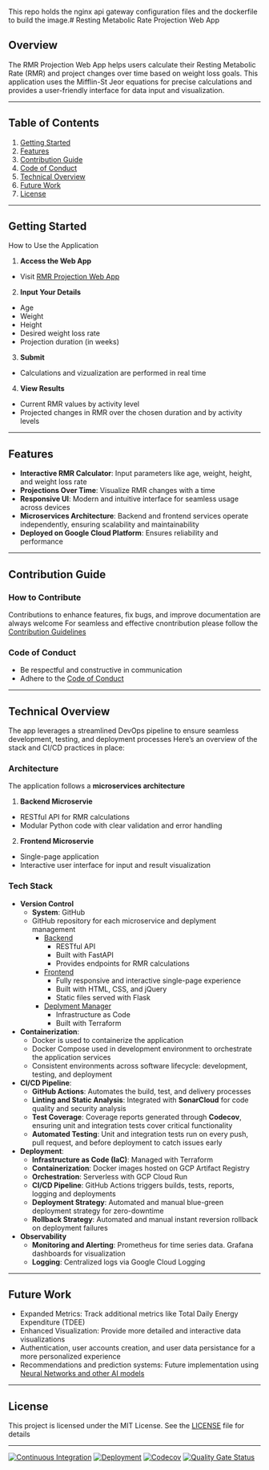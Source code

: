 This repo holds the nginx api gateway configuration files and the dockerfile to build the image.# Resting Metabolic Rate Projection Web App

## Overview
The RMR Projection Web App helps users calculate their Resting Metabolic Rate (RMR) and project changes over time based on weight loss goals. This application uses the Mifflin-St Jeor equations for precise calculations and provides a user-friendly interface for data input and visualization.

---

## Table of Contents
1. [Getting Started](#getting-started)
2. [Features](#features)
3. [Contribution Guide](#contribution-guide)
4. [Code of Conduct](#code-of-conduct)
5. [Technical Overview](#technical-overview)
6. [Future Work](#future-work)
7. [License](#license)

---

## Getting Started
How to Use the Application
1. **Access the Web App**
  - Visit [RMR Projection Web App](https://rmr-projection.example.com)
2. **Input Your Details**
  - Age
  - Weight
  - Height
  - Desired weight loss rate
  - Projection duration (in weeks)
3. **Submit**
  - Calculations and vizualization are performed in real time
4. **View Results**
  - Current RMR values by activity level
  - Projected changes in RMR over the chosen duration and by activity levels

---

## Features
- **Interactive RMR Calculator**: Input parameters like age, weight, height, and weight loss rate
- **Projections Over Time**: Visualize RMR changes with a time
- **Responsive UI**: Modern and intuitive interface for seamless usage across devices
- **Microservices Architecture**: Backend and frontend services operate independently, ensuring scalability and maintainability
- **Deployed on Google Cloud Platform**: Ensures reliability and performance

---

## Contribution Guide
### How to Contribute
Contributions to enhance features, fix bugs, and improve documentation are always welcome
For seamless and effective cnontribution please follow the [Contribution Guidelines](CONTRIBUTING.md)

### Code of Conduct
- Be respectful and constructive in communication
- Adhere to the [Code of Conduct](CODE_OF_CONDUCT.md)

---

## Technical Overview
The app leverages a streamlined DevOps pipeline to ensure seamless development, testing, and deployment processes Here’s an overview of the stack and CI/CD practices in place:

### Architecture
The application follows a **microservices architecture**
1. **Backend Microservie**
  - RESTful API for RMR calculations
  - Modular Python code with clear validation and error handling
2. **Frontend Microservie**
  - Single-page application
  - Interactive user interface for input and result visualization

### Tech Stack
- **Version Control**
  - **System**: GitHub
  - GitHub repository for each microservice and deplyment management
    - [Backend](https://github.com/yifattih/rmr-projection-api-model)
      - RESTful API 
      - Built with FastAPI
      - Provides endpoints for RMR calculations
    - [Frontend](https://github.com/yifattih/rmr-projection-client-browser)
      - Fully responsive and interactive single-page experience
      - Built with HTML, CSS, and jQuery
      - Static files served with Flask
    - [Deplyment Manager](https://github.com/yifattih/rmr-projection-iac)
        - Infrastructure as Code
        - Built with Terraform
- **Containerization**:
  - Docker is used to containerize the application
  - Docker Compose used in development environment to orchestrate the application services
  - Consistent environments across software lifecycle: development, testing, and deployment
- **CI/CD Pipeline**:
  - **GitHub Actions**: Automates the build, test, and delivery processes
  - **Linting and Static Analysis**: Integrated with **SonarCloud** for code quality and security analysis
  - **Test Coverage**: Coverage reports generated through **Codecov**, ensuring unit and integration tests cover critical functionality
  - **Automated Testing**: Unit and integration tests run on every push, pull request, and before deployment to catch issues early
- **Deployment**: 
  - **Infrastructure as Code (IaC)**: Managed with Terraform
  - **Containerization**: Docker images hosted on GCP Artifact Registry
  - **Orchestration**: Serverless with GCP Cloud Run
  - **CI/CD Pipeline**: GitHub Actions triggers builds, tests, reports, logging and deployments
  - **Deployment Strategy**: Automated and manual blue-green deployment strategy for zero-downtime
  - **Rollback Strategy**: Automated and manual instant reversion rollback on deployment failures
- **Observability**
  - **Monitoring and Alerting**: Prometheus for time series data. Grafana dashboards for visualization
  - **Logging**: Centralized logs via Google Cloud Logging

---

## Future Work
- Expanded Metrics: Track additional metrics like Total Daily Energy Expenditure (TDEE)
- Enhanced Visualization: Provide more detailed and interactive data visualizations
- Authentication, user accounts creation, and user data persistance for a more personalized experience
- Recommendations and prediction systems: Future implementation using [Neural Networks and other AI models](https://ui.adsabs.harvard.edu/abs/2024IEEEA..12o6050A/abstract)

---

## License
This project is licensed under the MIT License. See the [LICENSE](https://github.com/yifattih/rmr-projection-api-model/blob/main/LICENSE) file for details

---

[![Continuous Integration](https://github.com/yifattih/rmr-projection-api-model/actions/workflows/ci_release.yml/badge.svg)](https://github.com/yifattih/rmr-projection-api-model/actions/workflows/ci_release.yml)
[![Deployment](https://github.com/yifattih/rmr-projection-iac/actions/workflows/deploy.yaml/badge.svg)](https://github.com/yifattih/rmr-projection-iac/actions/workflows/deploy.yaml)
[![Codecov](https://codecov.io/gh/yifattih/rmr-projection-api-model/graph/badge.svg?token=7CK07XM5W4)](https://codecov.io/gh/yifattih/rmr-projection-api-model)
[![Quality Gate Status](https://sonarcloud.io/api/project_badges/measure?project=yifattih_bmr_calculator&metric=alert_status)](https://sonarcloud.io/summary/new_code?id=yifattih_bmr_calculator)